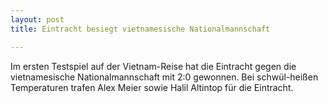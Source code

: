 ```yaml
---
layout: post
title: Eintracht besiegt vietnamesische Nationalmannschaft

---
```


Im ersten Testspiel auf der Vietnam-Reise hat die Eintracht gegen die vietnamesische Nationalmannschaft mit 2:0 gewonnen. Bei schwül-heißen Temperaturen trafen Alex Meier sowie Halil Altintop für die Eintracht.


